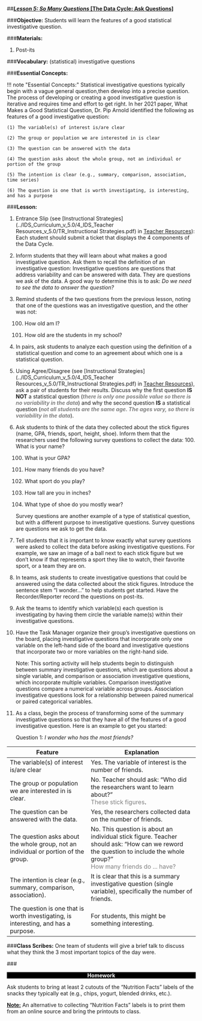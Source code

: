 ##***<u>Lesson 5: So Many Questions* [The Data Cycle: Ask Questions]</u>**

###**Objective:**
Students will learn the features of a good statistical investigative question.

###**Materials:**
1. Post-its

###**Vocabulary:**
(statistical) investigative questions

###**Essential Concepts:**

!!! note "Essential Concepts:"
    Statistical investigative questions typically begin with a vague general question,then develop into a precise question. The process of developing or creating a good investigative question is iterative and requires time and effort to get right. In her 2021 paper, What Makes a Good Statistical Question, Dr. Pip Arnold identified the following as features of a good investigative question:

    (1) The variable(s) of interest is/are clear 

    (2) The group or population we are interested in is clear 

    (3) The question can be answered with the data 

    (4) The question asks about the whole group, not an individual or portion of the group 

    (5) The intention is clear (e.g., summary, comparison, association, time series)

    (6) The question is one that is worth investigating, is interesting, and has a purpose


###**Lesson:**
1. Entrance Slip (see [Instructional Strategies](../IDS_Curriculum_v_5.0/4_IDS_Teacher Resources_v_5.0/TR_Instructional Strategies.pdf) in [Teacher Resources](../download/resources.md)): Each student should submit a
ticket that displays the 4 components of the Data Cycle.

2. Inform students that they will learn about what makes a good investigative question. Ask them to recall the definition of an investigative question: Investigative questions are questions that address variability and can be answered with data. They are questions we ask of the data. A good way to determine this is to ask: *Do we need to see the data to answer the question?*

3. Remind students of the two questions from the previous lesson, noting that one of the questions was an investigative question, and the other was not:

    100. How old am I?

    100. How old are the students in my school?

4. In pairs, ask students to analyze each question using the definition of a statistical question and
come to an agreement about which one is a statistical question.

5. Using Agree/Disagree (see [Instructional Strategies](../IDS_Curriculum_v_5.0/4_IDS_Teacher Resources_v_5.0/TR_Instructional Strategies.pdf) in [Teacher Resources](../download/resources.md)), ask a pair of students
for their results. Discuss why the first question **IS NOT** a statistical question (<span style="color:grey">***there is only one
possible value so there is no variability in the data***</span>) and why the second question **IS** a statistical question (<span style="color:grey">***not all students are the
same age. The ages vary, so there is variability in the data***</span>).

6. Ask students to think of the data they collected about the stick figures (name, GPA, friends, sport, height, shoe). Inform them that the researchers used the following survey questions to collect the data:
    100. What is your name?

    100. What is your GPA?

    100. How many friends do you have?

    100. What sport do you play?

    100. How tall are you in inches?

    100. What type of shoe do you mostly wear?

    Survey questions are another example of a type of statistical question, but with a different purpose to investigative questions. Survey questions are questions we ask to get the data.

7. Tell students that it is important to know exactly what survey questions were asked to collect the data before asking investigative questions. For example, we saw an image of a ball next to each stick figure but we don’t know if that represents a sport they like to watch, their favorite sport, or a team they are on.

8. In teams, ask students to create investigative questions that could be answered using the data collected about the stick figures. Introduce the sentence stem “I wonder…” to help students get started. Have the Recorder/Reporter record the questions on post-its. 

9. Ask the teams to identify which variable(s) each question is investigating by having them circle the variable name(s) within their investigative questions.

10. Have the Task Manager organize their group’s investigative questions on the board, placing investigative questions that incorporate only one variable on the left-hand side of the board and investigative questions that incorporate two or more variables on the right-hand side.

    Note: This sorting activity will help students begin to distinguish between summary investigative questions, which are questions about a single variable, and comparison or association investigative questions, which incorporate multiple variables. Comparison investigative questions compare a numerical variable across groups. Association investigative questions look for a relationship between paired numerical or paired categorical variables.

11. As a class, begin the process of transforming some of the summary investigative questions so that they have all of the features of a good investigative question. Here is an example to get you started:


    Question 1: *I wonder who has the most friends?*

|**Feature**|**Explanation**|
|--------|--------|
|The variable(s) of interest is/are clear|Yes. The variable of interest is the number of friends.|
|The group or population we are interested in is clear.|No. Teacher should ask: “Who did the researchers want to learn about?”<br> <span style="color:grey">These stick figures</span>.|
|The question can be answered with the data.|Yes, the researchers collected data on the number of friends.|
|The question asks about the whole group, not an individual or portion of the group.|No. This question is about an individual stick figure. Teacher should ask: “How can we reword the question to include the whole group?”<br> <span style="color:grey">How many friends do ... have?</span>|
|The intention is clear (e.g., summary, comparison, association).|It is clear that this is a summary investigative question (single variable), specifically the number of friends.|
|The question is one that is worth investigating, is interesting, and has a purpose.|For students, this might be something interesting.|




###**Class Scribes:**
One team of students will give a brief talk to discuss what they think the 3 most important topics
of the day were.

###<p style="background: black; color: white; text-align: center;">**Homework**</p>
Ask students to bring at least 2 cutouts of the “Nutrition Facts” labels of the snacks they typically eat (e.g.,
chips, yogurt, blended drinks, etc.).

**<u>Note:</u>** An alternative to collecting “Nutrition Facts” labels is to print them from an online source and bring
the printouts to class.